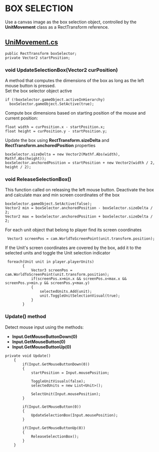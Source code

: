 # BOX SELECTION
Use a canvas image as the box selection object, controlled by the **UnitMovement** class as a RectTransform reference.
## <ins>UniMovement.cs<ins>
```
public RectTransform boxSelector;
private Vector2 startPosition;
```
### void UpdateSelectionBox(Vector2 curPosition)
A method that computes the dimensions of the box as long as the left mouse button is pressed.  
Set  the box selector object active
```
if (!boxSelector.gameObject.activeInHierarchy)
  boxSelector.gameObject.SetActive(true);
```
Compute box dimensions based on starting position of the mouse and current position:
```
float width = curPosition.x - startPosition.x;
float height = curPosition.y - startPosition.y;
```
Update the box using **RectTransform.sizeDelta** and **RectTransform.anchoredPosition** properties
```
boxSelector.sizeDelta = new Vector2(Mathf.Abs(width), Mathf.Abs(height));
boxSelector.anchoredPosition = startPosition + new Vector2(width / 2, height / 2);
```

### void ReleaseSelectionBox()
This function called on releasing the left mouse button.
Deactivate the box and calculate max and min screen coordinates of the box
```
boxSelector.gameObject.SetActive(false);
Vector2 min = boxSelector.anchoredPosition - boxSelector.sizeDelta / 2;
Vector2 max = boxSelector.anchoredPosition + boxSelector.sizeDelta / 2;
```
For each unit object that belong to player find its screen coordinates
```
 Vector3 screenPos = cam.WorldToScreenPoint(unit.transform.position);
```
If the Unit's screen coordinates are covered by the box, add it to the selected units and toggle the Unit selection indicator
```
 foreach(Unit unit in player.playerUnits)
        {
            Vector3 screenPos = cam.WorldToScreenPoint(unit.transform.position);
            if(screenPos.x>min.x && screenPos.x<max.x && screenPos.y>min.y && screenPos.y<max.y)
            {
                selectedUnits.Add(unit);
                unit.ToggleUnitSelectionVisual(true);
            }
        }
```
### Update() method ###
Detect mouse input using the methods:
+ **Input.GetMouseButtonDown(0)**
+ **Input.GetMouseButton(0)**
+ **Input.GetMouseButtonUp(0)**

```
private void Update()
    {
        if(Input.GetMouseButtonDown(0))
        {
            startPosition = Input.mousePosition;

            ToggleUnitVisuals(false);
            selectedUnits = new List<Unit>();

            SelectUnit(Input.mousePosition);
        }

        if(Input.GetMouseButton(0))
        {
            UpdateSelectionBox(Input.mousePosition);
        }

        if(Input.GetMouseButtonUp(0))
        {
            ReleaseSelectionBox();
        }
    }
```

